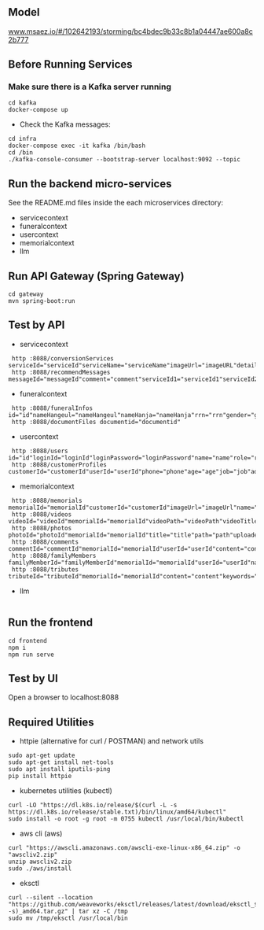 # 

## Model
www.msaez.io/#/102642193/storming/bc4bdec9b33c8b1a04447ae600a8c2b777

## Before Running Services
### Make sure there is a Kafka server running
```
cd kafka
docker-compose up
```
- Check the Kafka messages:
```
cd infra
docker-compose exec -it kafka /bin/bash
cd /bin
./kafka-console-consumer --bootstrap-server localhost:9092 --topic
```

## Run the backend micro-services
See the README.md files inside the each microservices directory:

- servicecontext
- funeralcontext
- usercontext
- memorialcontext
- llm


## Run API Gateway (Spring Gateway)
```
cd gateway
mvn spring-boot:run
```

## Test by API
- servicecontext
```
 http :8088/conversionServices serviceId="serviceId"serviceName="serviceName"imageUrl="imageURL"detailedUrl="detailedURL"
 http :8088/recommendMessages messageId="messageId"comment="comment"serviceId1="serviceId1"serviceId2="serviceId2"customerId="customerId"createMessageDate="createMessageDate"
```
- funeralcontext
```
 http :8088/funeralInfos id="id"nameHangeul="nameHangeul"nameHanja="nameHanja"rrn="rrn"gender="gender"religion="religion"relationToHouseholdHead="relationToHouseholdHead"reportRegistrationDate="reportRegistrationDate"reportUserId="reportUserId"reporterName="reporterName"reporterRrn="reporterRrn"reporterRelationToDeceased="reporterRelationToDeceased"reporterAddress="reporterAddress"reporterPhone="reporterPhone"reporterEmail="reporterEmail"submitterName="submitterName"submitterRrn="submitterRrn"funeralCompanyName="funeralCompanyName"directorName="directorName"directorPhone="directorPhone"funeralHomeName="funeralHomeName"mortuaryInfo="mortuaryInfo"funeralHomeAddress="funeralHomeAddress"funeralDuration="funeralDuration"processionDateTime="processionDateTime"burialSiteInfo="burialSiteInfo"templateKeyword="templateKeyword"
 http :8088/documentFiles documentid="documentid"
```
- usercontext
```
 http :8088/users id="id"loginId="loginId"loginPassword="loginPassword"name="name"role="role"
 http :8088/customerProfiles customerId="customerId"userId="userId"phone="phone"age="age"job="job"address="address"gender="gender"hasChildren="hasChildren"isMarried="isMarried"
```
- memorialcontext
```
 http :8088/memorials memorialId="memorialId"customerId="customerId"imageUrl="imageUrl"name="name"age="age"birthOfDate="birthOfDate"deceasedDate="deceasedDate"gender="gender"
 http :8088/videos videoId="videoId"memorialId="memorialId"videoPath="videoPath"videoTitle="videoTitle"createdAt="createdAt"keyword="keyword"
 http :8088/photos photoId="photoId"memorialId="memorialId"title="title"path="path"uploadedAt="uploadedAt"
 http :8088/comments commentId="commentId"memorialId="memorialId"userId="userId"content="content"createdAt="createdAt"
 http :8088/familyMembers familyMemberId="familyMemberId"memorialId="memorialId"userId="userId"name="name"relationship="relationship"
 http :8088/tributes tributeId="tributeId"memorialId="memorialId"content="content"keywords="keywords"createdAt="createdAt"
```
- llm
```
```


## Run the frontend
```
cd frontend
npm i
npm run serve
```

## Test by UI
Open a browser to localhost:8088

## Required Utilities

- httpie (alternative for curl / POSTMAN) and network utils
```
sudo apt-get update
sudo apt-get install net-tools
sudo apt install iputils-ping
pip install httpie
```

- kubernetes utilities (kubectl)
```
curl -LO "https://dl.k8s.io/release/$(curl -L -s https://dl.k8s.io/release/stable.txt)/bin/linux/amd64/kubectl"
sudo install -o root -g root -m 0755 kubectl /usr/local/bin/kubectl
```

- aws cli (aws)
```
curl "https://awscli.amazonaws.com/awscli-exe-linux-x86_64.zip" -o "awscliv2.zip"
unzip awscliv2.zip
sudo ./aws/install
```

- eksctl 
```
curl --silent --location "https://github.com/weaveworks/eksctl/releases/latest/download/eksctl_$(uname -s)_amd64.tar.gz" | tar xz -C /tmp
sudo mv /tmp/eksctl /usr/local/bin
```
